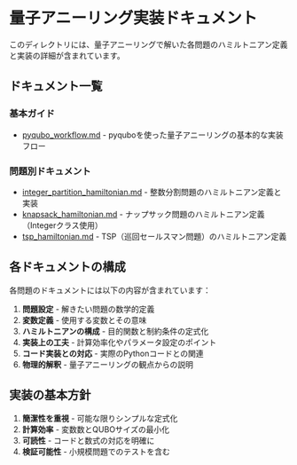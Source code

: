 # 量子アニーリング実装ドキュメント

このディレクトリには、量子アニーリングで解いた各問題のハミルトニアン定義と実装の詳細が含まれています。

## ドキュメント一覧

### 基本ガイド
- [pyqubo_workflow.md](pyqubo_workflow.md) - pyquboを使った量子アニーリングの基本的な実装フロー

### 問題別ドキュメント
- [integer_partition_hamiltonian.md](integer_partition_hamiltonian.md) - 整数分割問題のハミルトニアン定義と実装
- [knapsack_hamiltonian.md](knapsack_hamiltonian.md) - ナップサック問題のハミルトニアン定義（Integerクラス使用）
- [tsp_hamiltonian.md](tsp_hamiltonian.md) - TSP（巡回セールスマン問題）のハミルトニアン定義

## 各ドキュメントの構成

各問題のドキュメントには以下の内容が含まれています：

1. **問題設定** - 解きたい問題の数学的定義
2. **変数定義** - 使用する変数とその意味
3. **ハミルトニアンの構成** - 目的関数と制約条件の定式化
4. **実装上の工夫** - 計算効率化やパラメータ設定のポイント
5. **コード実装との対応** - 実際のPythonコードとの関連
6. **物理的解釈** - 量子アニーリングの観点からの説明

## 実装の基本方針

1. **簡潔性を重視** - 可能な限りシンプルな定式化
2. **計算効率** - 変数数とQUBOサイズの最小化
3. **可読性** - コードと数式の対応を明確に
4. **検証可能性** - 小規模問題でのテストを含む